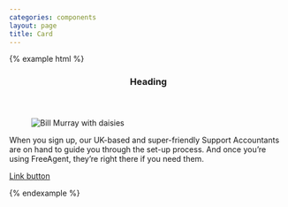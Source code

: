 ```yaml
---
categories: components
layout: page
title: Card
---
```

{% example html %}

<div class="Card">
  <header class="Card-header">
    <h3 class="Card-header-title">
      Heading
    </h3>
  </header>
  <figure class="Card-media">
    <img class="Card-media-item" src="http://www.fillmurray.com/460/300" alt="Bill Murray with daisies" />
  </figure>
  <div class="Card-body">
    <p>
      When you sign up, our UK-based and super-friendly Support Accountants are on hand
      to guide you through the set-up process. And once you’re using FreeAgent, they’re right
      there if you need them.
    </p>
    <a class="Button Button--primary" href="#" role="button">
      Link button
    </a>
</div>
</div>

{% endexample %}
